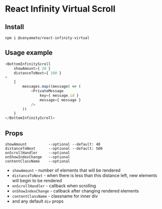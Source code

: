 # React Infinity Virtual Scroll

## Install

```
npm i @vanyamate/react-infinity-virtual
```

## Usage example

```typescript jsx
<BottomInfinityScroll
    showAmount={ 20 }
    distanceToNext={ 100 }
>
    {
        messages.map((message) => (
            <PrivateMessage
                key={ message.id }
                message={ message }
            />
        ))
    }
</BottomInfinityScroll>
```

## Props

```
showAmount          --optional --default: 40
distanceToNext      --optional --default: 500
onScrollHandler     --optional
onShowIndexChange   --optional   
contentClassName    --optional
```

- `showAmount` - number of elements that will be rendered
- `distanceToNext` - when there is less than this distance left, new elements will begin to be rendered
- `onScrollHandler` - callback when scrolling
- `onShowIndexChange` - callback after changing rendered elements
- `contentClassName` - classname for inner div
- and any default `div` props